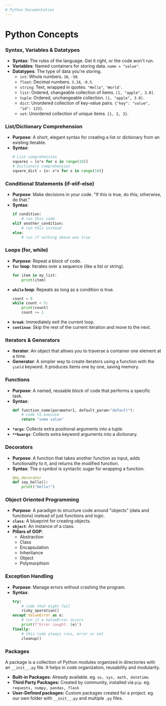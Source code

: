 ```yaml
---
# Python Documentation
---
```


# Python Concepts


### Syntax, Variables & Datatypes
-   **Syntax**: The rules of the language. Get it right, or the code won't run.
-   **Variables**: Named containers for storing data. `name = "value"`.
-   **Datatypes**: The type of data you're storing.
    -   `int`: Whole numbers. `10`, `-50`.
    -   `float`: Decimal numbers. `3.14`, `-0.5`.
    -   `string`: Text, wrapped in quotes. `"Hello"`, `'World'`.
    -   `list`: Ordered, changeable collection of items. `[1, "apple", 3.0]`.
    -   `tuple`: Ordered, unchangeable collection. `(1, "apple", 3.0)`.
    -   `dict`: Unordered collection of key-value pairs. `{"key": "value", "id": 123}`.
    -   `set`: Unordered collection of unique items. `{1, 2, 3}`.

### List/Dictionary Comprehension
-   **Purpose**: A short, elegant syntax for creating a list or dictionary from an existing iterable.
-   **Syntax**:
    ```python
    # List comprehension
    squares = [x*x for x in range(10)]
    # Dictionary comprehension
    square_dict = {x: x*x for x in range(10)}
    ```

### Conditional Statements (if-elif-else)
-   **Purpose**: Make decisions in your code. "If this is true, do this; otherwise, do that."
-   **Syntax**:
    ```python
    if condition:
        # run this code
    elif another_condition:
        # run this instead
    else:
        # run if nothing above was true
    ```

### Loops (for, while)
-   **Purpose**: Repeat a block of code.
-   **`for` loop**: Iterates over a sequence (like a list or string).
    ```python
    for item in my_list:
        print(item)
    ```
-   **`while` loop**: Repeats as long as a condition is true.
    ```python
    count = 0
    while count < 5:
        print(count)
        count += 1
    ```
-   **`break`**: Immediately exit the current loop.
-   **`continue`**: Skip the rest of the current iteration and move to the next.

### Iterators & Generators
-   **Iterator**: An object that allows you to traverse a container one element at a time.
-   **Generator**: A simpler way to create iterators using a function with the `yield` keyword. It produces items one by one, saving memory.

### Functions
-   **Purpose**: A named, reusable block of code that performs a specific task.
-   **Syntax**:
    ```python
    def function_name(parameter1, default_param="default"):
        # code to execute
        return "some value"
    ```
-   **`*args`**: Collects extra positional arguments into a tuple.
-   **`**kwargs`**: Collects extra keyword arguments into a dictionary.

### Decorators
-   **Purpose**: A function that takes another function as input, adds functionality to it, and returns the modified function.
-   **Syntax**: The `@` symbol is syntactic sugar for wrapping a function.
    ```python
    @my_decorator
    def say_hello():
        print("Hello!")
    ```

### Object Oriented Programming
   - **Purpose**: A paradigm to structure code around "objects" (data and functions) instead of just functions and logic.
   - **`class`**: A blueprint for creating objects.
   - **`object`**: An instance of a class.
   - **Pillars of OOP**:
     - Abstraction
     - Class
     - Encapsulation
     - Inheritance
     - Object
     - Polymorphism

### Exception Handling
-   **Purpose**: Manage errors without crashing the program.
-   **Syntax**:
    ```python
    try:
        # code that might fail
        risky_operation()
    except ValueError as e:
        # run if a ValueError occurs
        print(f"Error caught: {e}")
    finally:
        # this code always runs, error or not
        cleanup()
    ```

### Packages
   A package is a collection of Python modules organized in directories with an ```__init__.py``` file.
   It helps in code organization, reusability and modularity.
   - **Built-in Packages:** Already available. eg. `os, sys, math, datetime`.
   - **Third Party Packages:** Created by community, installed via `pip`. eg. `requests, numpy, pandas, flask`
   - **User-Defined packages:** Custom packages created for a project. eg. our own folder with `__init__.py` and multiple `.py` files.




